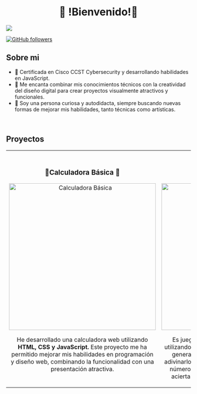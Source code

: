 <div align="center">
<h1 align="center"> 🍊 !Bienvenido!🍊</h1>
</div>
<img src="https://i.postimg.cc/wj3Mnstk/logito.png">

[![GitHub followers](https://img.shields.io/github/followers/DPixelTech?style=social)](https://github.com/DPixelTech)

## Sobre mi

- 🚀 Certificada en Cisco CCST Cybersecurity y desarrollando habilidades en JavaScript.
- 🎨 Me encanta combinar mis conocimientos técnicos con la creatividad del diseño digital para crear proyectos visualmente atractivos y funcionales.
- 🌟 Soy una persona curiosa y autodidacta, siempre buscando nuevas formas de mejorar mis habilidades, tanto técnicas como artísticas.
<br>

## Proyectos 
<table>
<tr>
<td width="50%">
<h3 align="center"> 🥕Calculadora Básica 🥕</h3>
<div align="center">
<a href="https://github.com/DPixelTech" target="_blank"><img src="https://i.postimg.cc/3w76d2gX/Captura-de-pantalla-2024-10-12-184307.png" width="400" alt="Calculadora Básica"></a>
<p>

  
</a>
</p>
<p>He desarrollado una calculadora web utilizando <strong>HTML, CSS y JavaScript.</strong> Este proyecto me ha permitido mejorar mis habilidades en programación y diseño web, combinando la funcionalidad con una presentación atractiva.</p>
</div>
                                                                                      
</td>

<td width="50%">
               <br>
<h3 align="center">🥕Adivina Adivinador 🥕</h3>
<div align="center">                                       
<a href="https://github.com/DPixelTech" target="_blank"><img src="https://i.postimg.cc/tCy7X4TL/Captura-de-pantalla-2024-10-12-205907.png" width="400" alt="Adivina Adivinador"></a>
<br>
<p>
  
</p>
</p> Es juego interactivo de <strong>"Adivina Adivinador"</strong> utilizando <strong>"HTML, CSS y JavaScript."</strong> El programa genera un número aleatorio y el jugador debe adivinarlo. Con cada intento, el juego da pistas si el número es mayor o menor hasta que el jugador acierta. Es bastante interactivo con el usuario.</p>
</div>                                                             
</table>                                                                                 
</div>
<br>

<table>

